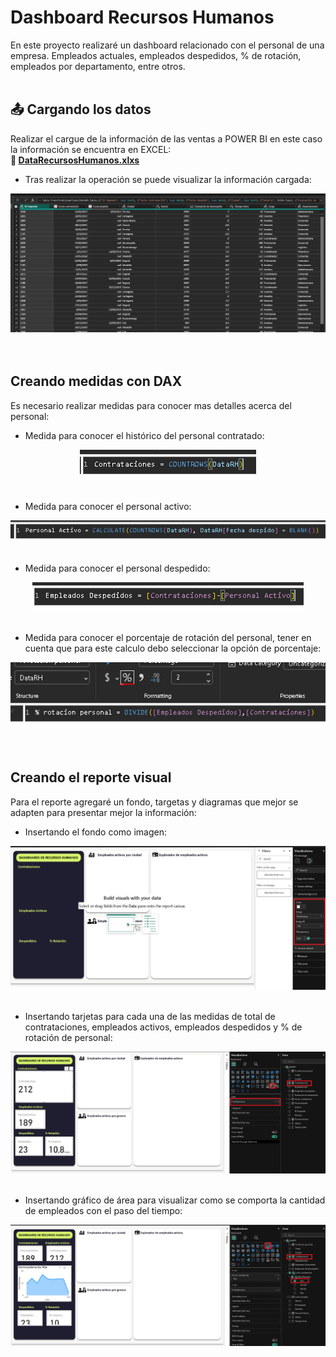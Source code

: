 # Dashboard Recursos Humanos
En este proyecto realizaré un dashboard relacionado con el personal de una empresa. Empleados actuales, empleados despedidos, % de rotación, empleados por departamento, entre otros.
<br><br>

## :outbox_tray: Cargando los datos

Realizar el cargue de la información de las ventas a POWER BI en este caso la información se encuentra en EXCEL:  
**:link: [DataRecursosHumanos.xlxs](https://raw.githubusercontent.com/WilliamLopez663/Dashboard-Recursos-Humanos/main/assets/docs/DataRecursosHumanos.xlsx)**

- Tras realizar la operación se puede visualizar la información cargada:
<div align="center">
  <img  src="https://raw.githubusercontent.com/WilliamLopez663/Dashboard-Recursos-Humanos/main/assets/images/cargar-datos.PNG">
</div>
<br><br>

## Creando medidas con DAX

Es necesario realizar medidas para conocer mas detalles acerca del personal:

- Medida para conocer el histórico del personal contratado:
<div align="center">
  <img  src="https://raw.githubusercontent.com/WilliamLopez663/Dashboard-Recursos-Humanos/main/assets/images/contrataciones.PNG">
</div>
<br>

- Medida para conocer el personal activo:
<div align="center">
  <img  src="https://raw.githubusercontent.com/WilliamLopez663/Dashboard-Recursos-Humanos/main/assets/images/personal-activo.PNG">
</div>
<br>

- Medida para conocer el personal despedido:
<div align="center">
  <img  src="https://raw.githubusercontent.com/WilliamLopez663/Dashboard-Recursos-Humanos/main/assets/images/personal-despedido.PNG">
</div>
<br>

- Medida para conocer el porcentaje de rotación del personal, tener en cuenta que para este calculo debo seleccionar la opción de porcentaje:
<div align="center">
  <img  src="https://raw.githubusercontent.com/WilliamLopez663/Dashboard-Recursos-Humanos/main/assets/images/rotacion-personal.PNG">
</div>
<br><br>

## Creando el reporte visual

Para el reporte agregaré un fondo, targetas y diagramas que mejor se adapten para presentar mejor la información:

- Insertando el fondo como imagen:
<div align="center">
  <img  src="https://raw.githubusercontent.com/WilliamLopez663/Dashboard-Recursos-Humanos/main/assets/images/insertar-fondo.PNG">
</div>
<br>

- Insertando tarjetas para cada una de las medidas de total de contrataciones, empleados activos, empleados despedidos y % de rotación de personal:
<div align="center">
  <img  src="https://raw.githubusercontent.com/WilliamLopez663/Dashboard-Recursos-Humanos/main/assets/images/insertar-tarjetas.PNG">
</div>
<br>

- Insertando gráfico de área para visualizar como se comporta la cantidad de empleados con el paso del tiempo:
<div align="center">
  <img  src="https://raw.githubusercontent.com/WilliamLopez663/Dashboard-Recursos-Humanos/main/assets/images/grafico-area.PNG">
</div>
<br>


